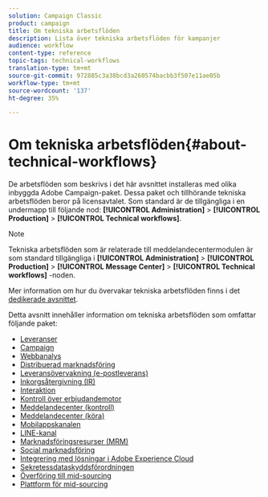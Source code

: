 ```yaml
---
solution: Campaign Classic
product: campaign
title: Om tekniska arbetsflöden
description: Lista över tekniska arbetsflöden för kampanjer
audience: workflow
content-type: reference
topic-tags: technical-workflows
translation-type: tm+mt
source-git-commit: 972885c3a38bcd3a260574bacbb3f507e11ae05b
workflow-type: tm+mt
source-wordcount: '137'
ht-degree: 35%

---
```



# Om tekniska arbetsflöden{#about-technical-workflows}

De arbetsflöden som beskrivs i det här avsnittet installeras med olika inbyggda Adobe Campaign-paket. Dessa paket och tillhörande tekniska arbetsflöden beror på licensavtalet. Som standard är de tillgängliga i en undermapp till följande nod: **[!UICONTROL Administration]** > **[!UICONTROL Production]** > **[!UICONTROL Technical workflows]**.

>[!NOTE]
>
>Tekniska arbetsflöden som är relaterade till meddelandecentermodulen är som standard tillgängliga i **[!UICONTROL Administration]** > **[!UICONTROL Production]** > **[!UICONTROL Message Center]** > **[!UICONTROL Technical workflows]** -noden.

Mer information om hur du övervakar tekniska arbetsflöden finns i det [dedikerade avsnittet](../../workflow/using/monitoring-technical-workflows.md).

Detta avsnitt innehåller information om tekniska arbetsflöden som omfattar följande paket:

* [Leveranser ](../../workflow/using/deliveries.md)
* [Campaign](../../workflow/using/campaign.md)
* [Webbanalys](../../workflow/using/web-analytics.md)
* [Distribuerad marknadsföring](../../workflow/using/distributed-marketing.md)
* [Leveransövervakning (e-postleverans)](../../workflow/using/email-deliverability.md)
* [Inkorgsåtergivning (IR)](../../workflow/using/inbox-rendering.md)
* [Interaktion](../../workflow/using/interaction.md)
* [Kontroll över erbjudandemotor](../../workflow/using/control-of-offer-engine.md)
* [Meddelandecenter (kontroll)](../../workflow/using/message-center--control-.md)
* [Meddelandecenter (köra)](../../workflow/using/message-center--execution-.md)
* [Mobilappskanalen](../../workflow/using/mobile-app-channel.md)
* [LINE-kanal](../../workflow/using/line-channel.md)
* [Marknadsföringsresurser (MRM)](../../workflow/using/marketing-resources--mrm-.md)
* [Social marknadsföring](../../workflow/using/social-marketing.md)
* [Integrering med lösningar i Adobe Experience Cloud](../../workflow/using/integrations-with-adobe-experience-cloud-solutions.md)
* [Sekretessdataskyddsförordningen](../../workflow/using/general-data-protection-regulation--gdpr-.md)
* [Överföring till mid-sourcing](../../workflow/using/transfer-to-mid-sourcing.md)
* [Plattform för mid-sourcing](../../workflow/using/mid-sourcing-platform.md)
